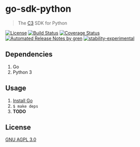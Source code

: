 # go-sdk-python

> The [C3](https://github.com/c3systems/c3-go) SDK for Python

[![License](http://img.shields.io/badge/license-GNU%20AGPL%203.0-blue.svg)](https://raw.githubusercontent.com/c3systems/c3-sdk-python/master/LICENSE) [![Build Status](https://travis-ci.org/c3systems/c3-sdk-python.svg?branch=master)](https://travis-ci.org/c3systems/c3-sdk-python) [![Coverage Status](https://coveralls.io/repos/github/c3systems/c3-sdk-python/badge.svg?branch=master)](https://coveralls.io/github/c3systems/c3-sdk-python?branch=master) [![Automated Release Notes by gren](https://img.shields.io/badge/%F0%9F%A4%96-release%20notes-00B2EE.svg)](https://github-tools.github.io/github-release-notes/) [![stability-experimental](https://img.shields.io/badge/stability-experimental-orange.svg)](https://github.com/emersion/stability-badges#experimental)

## Dependencies
1. Go
2. Python 3

## Usage
1. [Install Go](https://golang.org/doc/install)
2. `$ make deps`
3. **TODO**

## License

[GNU AGPL 3.0](LICENSE)
